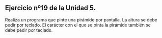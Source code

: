 ## Ejercicio nº19 de la Unidad 5.

Realiza un programa que pinte una pirámide por pantalla. La altura se debe
pedir por teclado. El carácter con el que se pinta la pirámide también se debe
pedir por teclado.